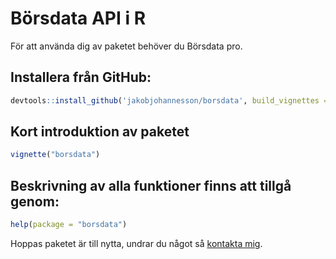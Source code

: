 # Börsdata API i R

För att använda dig av paketet behöver du Börsdata pro.

## Installera från GitHub:

```r
devtools::install_github('jakobjohannesson/borsdata', build_vignettes = TRUE)
```

## Kort introduktion av paketet

```r
vignette("borsdata")
```

## Beskrivning av alla funktioner finns att tillgå genom:

```r
help(package = "borsdata")
```

Hoppas paketet är till nytta, undrar du något så [kontakta mig](https://www.jakobj.se/kontakt). 